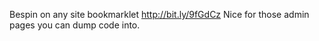 <!--
id: 847589136
link: http://kevinisom.info/post/847589136/bespin-on-any-site-bookmarklet
slug: bespin-on-any-site-bookmarklet
date: Fri Jul 23 2010 14:10:06 GMT+1200 (NZST)
raw: {"blog_name":"kevinisom","id":847589136,"post_url":"http://kevinisom.info/post/847589136/bespin-on-any-site-bookmarklet","slug":"bespin-on-any-site-bookmarklet","type":"text","date":"2010-07-23 02:10:06 GMT","timestamp":1279851006,"state":"published","format":"html","reblog_key":"RDxphzvN","tags":[],"short_url":"http://tmblr.co/Zw68YyoXIyG","highlighted":[],"feed_item":"http://twitter.com/kev_nz/statuses/19301587902","from_feed_id":"650289","note_count":0,"title":null,"body":"<p>Bespin on any site bookmarklet <a href=\"http://bit.ly/9fGdCz\" target=\"_blank\">http://bit.ly/9fGdCz</a> Nice for those admin pages you can dump code into.</p>"}
publish: 2010-07-023
tags: 
title: null
-->


Bespin on any site bookmarklet <http://bit.ly/9fGdCz> Nice for those
admin pages you can dump code into.


